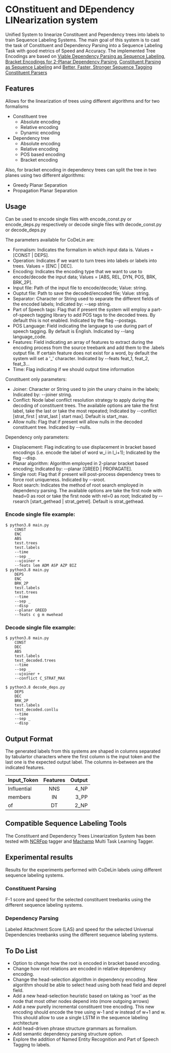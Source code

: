 # COnstituent and DEpendency LINearization system

Unified System to linearize Constituent and Pependency trees into labels to train Sequence Labeling Systems. The main goal of this system is to cast the task of Constituent and Dependency Parsing into a Sequence Labeling Task with good metrics of Speed and Accuracy. The implemented Tree Encodings are based on [Viable Dependency Parsing as Sequence Labeling](https://aclanthology.org/N19-1077.pdf), [Bracket Encodings for 2-Planar Dependency Parsing](https://aclanthology.org/2020.coling-main.223.pdf), [Constituent Parsing as Sequence Labeling](https://aclanthology.org/D18-1162v2.pdf) and [Better, Faster, Stronger Sequence Tagging Constituent Parsers](https://arxiv.org/pdf/1902.10985.pdf)

## Features

Allows for the linearization of trees using different algorithms and for two formalisms

- Constituent tree
	- Absolute encoding
	- Relative encoding
	- Dynamic encoding
- Dependency tree
	- Absolute encoding
	- Relative encoding
	- POS based encoding
	- Bracket encoding

Also, for bracket encoding in dependency trees can split the tree in two planes using two different algorithms:

- Greedy Planar Separation
- Propagation Planar Separation

## Usage

Can be used to encode single files with encode_const.py or encode_deps.py respectively or decode single files with decode_const.py or decode_deps.py

The parameters available for CoDeLin are:
- Formalism: Indicates the formalism in which input data is. Values = [CONST | DEPS].
- Operation: Indicates if we want to turn trees into labels or labels into trees. Values = [ENC | DEC].
- Encoding: Indicates the encoding type that we want to use to encode/decode the input data; Values = [ABS, REL, DYN, POS, BRK, BRK_2P].
- Input file: Path of the input file to encode/decode; Value: string.
- Ouptut file: Path to save the decoded/encoded file; Value: string.
- Separator: Character or String used to separate the different fields of the encoded labels; Indicated by: --sep string.
- Part of Speech tags: Flag that if present the system will employ a part-of-speech tagging library to add POS tags to the decoded trees. By default this is not enabled. Indicated by the flag --postags.
- POS Language: Field indicating the language to use during part of speech tagging. By default is English. Indicated by --lang language_code.
- Features: Field indicating an array of features to extract during the encoding process from the source treebank and add them to the .labels output file. If certain feature does not exist for a word, by default the system will set a '_' character. Indicated by --feats feat_1, feat_2, feat_3...
- Time: Flag indicating if we should output time information

Constituent only parameters:
- Joiner: Character or String used to join the unary chains in the labels; Indicated by: --joiner string.
- Conflict: Node label conflict resolution strategy to apply during the decoding of constituent trees. The available options are take the first label, take the last or take the most repeated; Indicated by --conflict [strat_first | strat_last | start max]. Default is start_max.
- Allow nulls: Flag that if present will allow nulls in the decoded constituent tree. Indicated by --nulls.

Dependency only parameters:
- Displacement: Flag indicating to use displacement in bracket based encodings (i.e. encode the label of word w_i in l_i+1); Indicated by the flag --disp.
- Planar algorithm: Algorithm employed in 2-planar bracket based encoding; Indicated by: --planar [GREED | PROPAGATE].
- Single root: Flag that if present will post-process dependency trees to force root uniqueness. Indicated by --sroot.
- Root search: Indicates the method of root search employed in dependency parsing. The available options are take the first node with head=0 as root or take the first node with rel=0 as root; Indicated by --rsearch [start_gethead | strat_getrel]. Default is strat_gethead.


### Encode single file example:
```
$ python3.8 main.py
	CONST
	ENC
	ABS
	test.trees
	test.labels
	--time
	--sep _
	--ujoiner +
	--feats lem ADM ASP AZP BIZ
$ python3.8 main.py 
	DEPS
	ENC
	BRK_2P
	test.labels
	test.trees
	--time
	--sep _
	--disp
	--planar GREED
	--feats c g m mwehead
```
### Decode single file example:
```
$ python3.8 main.py
	CONST
	DEC
	ABS
	test.labels
	test_decoded.trees
	--time
	--sep _
	--ujoiner +
	--conflict C_STRAT_MAX

$ python3.8 decode_deps.py 
	DEPS
	DEC
	BRK_2P
	test.labels
	test_decoded.conllu
	--time
	--sep _
	--disp
```

## Output Format

The generated labels from this systems are shaped in columns separated by tabulartor characters where the first column is the input token and the last one is the expected output label. The columns in-between are the indicated features.

| Input_Token   | Features      | Output|
| ------------- |:-------------:| -----:|
| Influential   | NNS           |  4_NP |
| members       | IN            |  3_PP |
| of            | DT            |  2_NP |

## Compatible Sequence Labeling Tools

The Constituent and Dependency Trees Linearization System has been tested with [NCRFpp](https://github.com/jiesutd/NCRFpp) tagger and [Machamp](https://github.com/machamp-nlp/machamp) Multi Task Learning Tagger.

## Experimental results

Results for the experiments performed with CoDeLin labels using different sequence labeling systems.

### Constituent Parsing

F-1 score and speed for the selected constituent treebanks using the different sequence labeling systems.

### Dependency Parsing

Labeled Attachment Score (LAS) and speed for the selected Universal Dependencies treebanks using the different sequence labeling systems.

## To Do List

- Option to change how the root is encoded in bracket based encoding.
- Change how root relations are encoded in relative dependency encoding.
- Change the head-selection algorithm in dependency encoding. New algorithm should be able to select head using both head field and deprel field.
- Add a new head-selection heuristic based on taking as 'root' as the node that most other nodes depend into (more outgoing arrows)
- Add a new purelly incremental constituent tree encoding. This new encoding should encode the tree using w-1 and w instead of w+1 and w. This should allow to use a single LSTM in the sequence labeling architecture
- Add head-driven phrase structure grammars as formalism. 
- Add semantic dependency parsing structure option.
- Explore the addition of Named Entity Recognition and Part of Speech Tagging to labels.